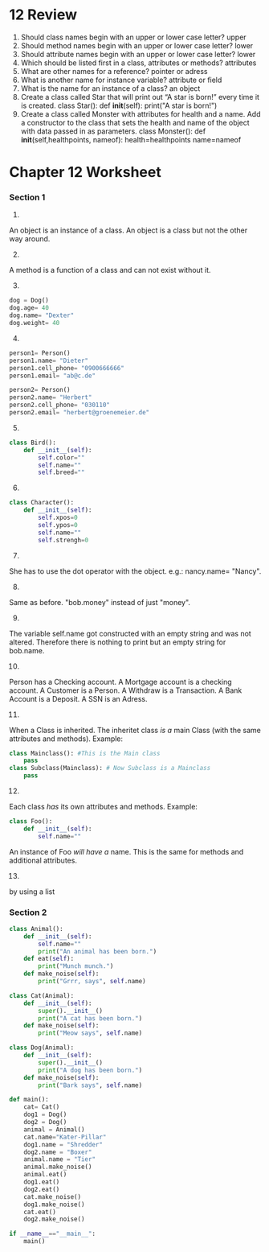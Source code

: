 # 12 Review


1. Should class names begin with an upper or lower case letter?
upper
2. Should method names begin with an upper or lower case letter?
lower
3. Should attribute names begin with an upper or lower case letter?
lower
4. Which should be listed first in a class, attributes or methods?
attributes
5. What are other names for a reference?
pointer or adress
6. What is another name for instance variable?
attribute or field
7. What is the name for an instance of a class?
an object
8. Create a class called Star that will print out “A star is born!” every time it is created.
    class Star():
        def __init__(self):
            print("A star is born!")
9. Create a class called Monster with attributes for health and a name. Add a constructor to the class that sets the health and name of the object with data passed in as parameters. 
    class Monster():
        def __init__(self,healthpoints, nameof):
            health=healthpoints
            name=nameof

# Chapter 12 Worksheet

### Section 1

1.
An object is an instance of a class. An object is a class but not the other way around.

2.
A method is a function of a class and can not exist without it.

3.
```python
dog = Dog()
dog.age= 40
dog.name= "Dexter"
dog.weight= 40
```

4.
```python
person1= Person()
person1.name= "Dieter"
person1.cell_phone= "0900666666"
person1.email= "ab@c.de"

person2= Person()
person2.name= "Herbert"
person2.cell_phone= "030110"
person2.email= "herbert@groenemeier.de"
```

5.
```python
class Bird():
    def __init__(self):
        self.color=""
        self.name=""
        self.breed=""
```

6.
```python
class Character():
    def __init__(self):
        self.xpos=0
        self.ypos=0
        self.name=""
        self.strengh=0
```

7.
She has to use the dot operator with the object. e.g.: nancy.name= "Nancy".

8.
Same as before. "bob.money" instead of just "money".

9.
The variable self.name got constructed with an empty string and was not altered. Therefore there is nothing to print but an empty string for bob.name.

10.
Person has a Checking account.
A Mortgage account is a checking account.
A Customer is a Person.
A Withdraw is a Transaction.
A Bank Account is a Deposit.
A SSN is an Adress.

11.
When a Class is inherited. The inheritet class _is a_ main Class (with the same attributes and methods). Example:
```python
class Mainclass(): #This is the Main class
    pass
class Subclass(Mainclass): # Now Subclass is a Mainclass
    pass
```

12.
Each class _has_ its own attributes and methods. Example:
```python
class Foo():
    def __init__(self):
        self.name=""
```
An instance of Foo _will have a_ name. This is the same for methods and additional attributes.

13.
by using a list

### Section 2

```python
class Animal():
    def __init__(self):
        self.name=""
        print("An animal has been born.")
    def eat(self):
        print("Munch munch.")
    def make_noise(self):
        print("Grrr, says", self.name)

class Cat(Animal):
    def __init__(self):
        super().__init__()
        print("A cat has been born.")
    def make_noise(self):
        print("Meow says", self.name)

class Dog(Animal):
    def __init__(self):
        super().__init__()
        print("A dog has been born.")
    def make_noise(self):
        print("Bark says", self.name)

def main():
    cat= Cat()
    dog1 = Dog()
    dog2 = Dog()
    animal = Animal()
    cat.name="Kater-Pillar"
    dog1.name = "Shredder"
    dog2.name = "Boxer"
    animal.name = "Tier"
    animal.make_noise()
    animal.eat()
    dog1.eat()
    dog2.eat()
    cat.make_noise()
    dog1.make_noise()
    cat.eat()
    dog2.make_noise()

if __name__=="__main__":
    main()
```